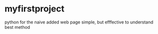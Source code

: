 # myfirstproject
python for the naive
added web page simple, but efffective to understand best method
